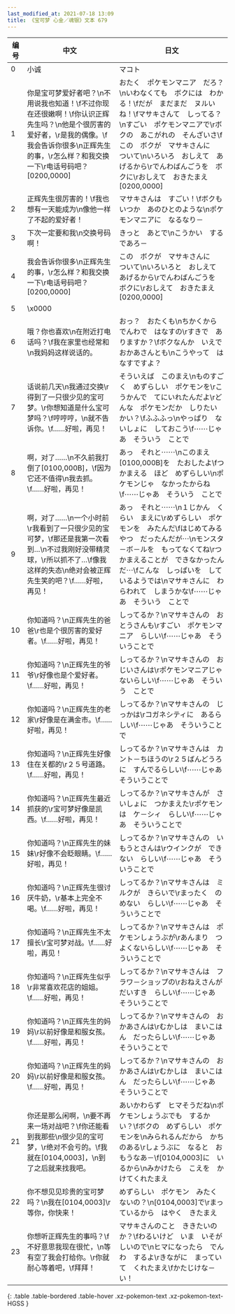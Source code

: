 ```yaml
---
last_modified_at: 2021-07-18 13:09
title: 《宝可梦 心金／魂银》文本 679
---
```

| 编号 | 中文 | 日文 |
| ---- | ---- | ---- |
| 0 | 小诚 | マコト |
| 1 | 你是宝可梦爱好者吧？\n不用说我也知道！\f不过你现在还很嫩啊！\f你认识正辉先生吗？\n他是个很厉害的爱好者，\r是我的偶像。\f我会告诉你很多\n正辉先生的事，\r怎么样？和我交换一下\r电话号码吧？[0200,0000] | おたく　ポケモンマニア　だろ？\nいわなくても　ボクには　わかる！\fだが　まだまだ　ヌルいね！\fマサキさんて　しってる？\nすごい　ポケモンマニアで\rボクの　あこがれの　そんざいさ\fこの　ボクが　マサキさんに　ついて\nいろいろ　おしえて　あげるから\rでんわばんごうを　ボクに\rおしえて　おきたまえ[0200,0000] |
| 2 | 正辉先生很厉害的！\f我也想有一天能成为\n像他一样了不起的爱好者！ | マサキさんは　すごい！\fボクも　いつか　あのひとのような\nポケモンマニアに　なるなり－ |
| 3 | 下次一定要和我\n交换号码啊！ | きっと　あとで\nこうかい　するであろ－ |
| 4 | 我会告诉你很多\n正辉先生的事，\r怎么样？和我交换一下\r电话号码吧？[0200,0000] | この　ボクが　マサキさんに　ついて\nいろいろと　おしえて　あげるから\rでんわばんごうを　ボクに\rおしえて　おきたまえ[0200,0000] |
| 5 | \x0000 |  |
| 6 | 哦？你也喜欢\n在附近打电话吗？\f我在家里也经常和\n我妈妈这样说话的。 | おっ？　おたくも\nちかくから　でんわで　はなすの\rすきで　ありますか？\fボクなんか　いえで　おかあさんとも\nこうやって　はなすですよ？ |
| 7 | 话说前几天\n我通过交换\r得到了一只很少见的宝可梦。\r你想知道是什么宝可梦吗？\f哼哼哼，\n就不告诉你。\f……好啦，再见！ | そういえば　このまえ\nものすごく　めずらしい　ポケモンを\rこうかんで　てにいれたんだよ\rどんな　ポケモンだか　しりたいかい？\fふふふっ\nやっぱり　ないしょに　しておこう\f⋯⋯じゃあ　そういう　ことで |
| 8 | 啊，对了……\n不久前我打倒了[0100,000B]，\f因为它还不值得\n我去抓。\f……好啦，再见！ | あっ　それと⋯⋯\nこのまえ　[0100,000B]を　たおしたよ\fつかまえる　ほど　めずらしい\nポケモンじゃ　なかったからね\f⋯⋯じゃあ　そういう　ことで |
| 9 | 啊，对了……\n一个小时前\r我看到了一只很少见的宝可梦，\f那还是我第一次看到…\n不过我刚好没带精灵球，\r所以抓不了…\f像我这样的失态\n绝对会被正辉先生笑的吧？\f……好啦，再见！ | あっ　それと⋯⋯\n１じかん　くらい　まえに\rめずらしい　ポケモンを　みたんだ\fはじめてみる　やつ　だったんだが⋯\nモンスタ－ボ－ルを　もってなくてね\rつかまえることが　できなかったんだ⋯\fこんな　しっぱいを　しているようでは\nマサキさんに　わらわれて　しまうかな\f⋯⋯じゃあ　そういう　ことで |
| 10 | 你知道吗？\n正辉先生的爸爸\r也是个很厉害的爱好者。\f……好啦，再见！ | しってるか？\nマサキさんの　おとうさんも\rすごい　ポケモンマニア　らしい\f⋯⋯じゃあ　そういうことで |
| 11 | 你知道吗？\n正辉先生的爷爷\r好像也是个爱好者。\f……好啦，再见！ | しってるか？\nマサキさんの　おじいさんは\rポケモンマニアじゃ　ないらしい\f⋯⋯じゃあ　そういう　ことで |
| 12 | 你知道吗？\n正辉先生的老家\r好像是在满金市。\f……好啦，再见！ | しってるか？\nマサキさんの　じっかは\rコガネシティに　あるらしい\f⋯⋯じゃあ　そういうことで |
| 13 | 你知道吗？\n正辉先生好像住在关都的\r２５号道路。\f……好啦，再见！ | しってるか？\nマサキさんは　カント－ちほうの\r２５ばんどうろに　すんでるらしい\f⋯⋯じゃあ　そういうことで |
| 14 | 你知道吗？\n正辉先生最近抓获的\r宝可梦好像是凯西。\f……好啦，再见！ | しってるか？\nマサキさんが　さいしょに　つかまえた\rポケモンは　ケ－シィ　らしい\f⋯⋯じゃあ　そういうことで |
| 15 | 你知道吗？\n正辉先生的妹妹\r好像不会眨眼睛。\f……好啦，再见！ | しってるか？\nマサキさんの　いもうとさんは\rウインクが　できない　らしい\f⋯⋯じゃあ　そういうことで |
| 16 | 你知道吗？\n正辉先生很讨厌牛奶，\r基本上完全不喝。\f……好啦，再见！ | しってるか？\nマサキさんは　ミルクが　きらいで\rまったく　のめない　らしい\f⋯⋯じゃあ　そういうことで |
| 17 | 你知道吗？\n正辉先生不太擅长\r宝可梦对战。\f……好啦，再见！ | しってるか？\nマサキさんは　ポケモンしょうぶが\rあんまり　つよくないらしい\f⋯⋯じゃあ　そういうことで |
| 18 | 你知道吗？\n正辉先生似乎\r非常喜欢花店的姐姐。\f……好啦，再见！ | しってるか？\nマサキさんは　フラワ－ショップの\rおねえさんが　だいすき　らしい\f⋯⋯じゃあ　そういうことで |
| 19 | 你知道吗？\n正辉先生的妈妈\r以前好像是和服女孩。\f……好啦，再见！ | しってるか？\nマサキさんの　おかあさんは\rむかしは　まいこはん　だったらしい\f⋯⋯じゃあ　そういうことで |
| 20 | 你知道吗？\n正辉先生的妈妈\r以前好像是和服女孩。\f……好啦，再见！ | しってるか？\nマサキさんの　おかあさんは\rむかしは　まいこはん　だったらしい\f⋯⋯じゃあ　そういうことで |
| 21 | 你还是那么闲啊，\n要不再来一场对战吧？\f你还能看到我那些\n很少见的宝可梦，\r绝对不会亏的。\f我就在[0104,0003]，\n到了之后就来找我吧。 | あいかわらず　ヒマそうだね\nポケモンしょうぶでも　するかい？\fボクの　めずらしい　ポケモンを\nみられるんだから　かちのある\rしょうぶに　なると　おもうなあ－\f[0104,0003]に　いるから\nみかけたら　こえを　かけてくれたまえ |
| 22 | 你不想见见珍贵的宝可梦吗？\n我在[0104,0003]\r等你，你快来！ | めずらしい　ポケモン　みたくないの？\n[0104,0003]で\rまっているから　はやく　きたまえ |
| 23 | 你想听正辉先生的事吗？\f不好意思我现在很忙，\n等有空了我会打给你。\r你就耐心等着吧，\f拜拜！ | マサキさんのこと　ききたいのか？\fわるいけど　いま　いそがしいので\nヒマになったら　でんわ　するよ\rきながに　まっていて　くれたまえ\fかたじけな－い！ |
{: .table .table-bordered .table-hover .xz-pokemon-text .xz-pokemon-text-HGSS }